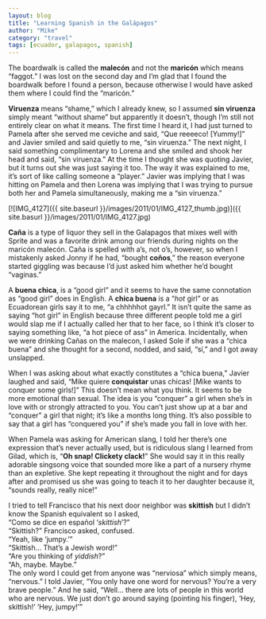 ```yaml
---
layout: blog
title: "Learning Spanish in the Galápagos"
author: "Mike"
category: "travel"
tags: [ecuador, galapagos, spanish]
---
```


The boardwalk is called the **malecón** and not the **maricón** which means “faggot.” I was lost on the second day and I’m glad that I found the boardwalk before I found a person, because otherwise I would have asked them where I could find the “maricón.”

**Viruenza** means “shame,” which I already knew, so I assumed **sin viruenza** simply meant “without shame” but apparently it doesn’t, though I’m still not entirely clear on what it means. The first time I heard it, I had just turned to Pamela after she served me ceviche and said, “Que reeeeco! [Yummy!]” and Javier smiled and said quietly to me, “sin viruenza.” The next night, I said something complimentary to Lorena and she smiled and shook her head and said, “sin viruenza.” At the time I thought she was quoting Javier, but it turns out she was just saying it too. The way it was explained to me, it’s sort of like calling someone a “player.” Javier was implying that I was hitting on Pamela and then Lorena was implying that I was trying to pursue both her and Pamela simultaneously, making me a “sin viruenza.”

[![IMG_4127]({{ site.baseurl }}/images/2011/01/IMG_4127_thumb.jpg)]({{ site.basurl }}/images/2011/01/IMG_4127.jpg)

**Caña** is a type of liquor they sell in the Galapagos that mixes well with Sprite and was a favorite drink among our friends during nights on the maricón malecón. Caña is spelled with a’s, not o’s, however, so when I mistakenly asked Jonny if he had, “bought **coños**,” the reason everyone started giggling was because I’d just asked him whether he’d bought “vaginas.”

A **buena chica**, is a “good girl” and it seems to have the same connotation as “good girl” does in English. A **chica buena** is a “*hot* girl” or as Ecuadorean girls say it to me, “a chhhhhot gayrl.” It isn’t quite the same as saying “hot girl” in English because three different people told me a girl would slap me if I actually called her that to her face, so I think it’s closer to saying something like, “a hot piece of ass” in America. Incidentally, when we were drinking Cañas on the malecon, I asked Sole if she was a “chica buena” and she thought for a second, nodded, and said, “sí,” and I got away unslapped.

When I was asking about what exactly constitutes a “chica buena,” Javier laughed and said, “Mike quiere **conquistar** unas chicas! [Mike wants to conquer some girls!]” This doesn’t mean what you think. It seems to be more emotional than sexual. The idea is you “conquer” a girl when she’s in love with or strongly attracted to you. You can’t just show up at a bar and “conquer” a girl that night; it’s like a months long thing. It’s also possible to say that a girl has “conquered you” if she’s made you fall in love with her.

When Pamela was asking for American slang, I told her there’s one expression that’s never actually used, but is ridiculous slang I learned from Gilad, which is, “**Oh snap! Clickety clack!**” She would say it in this really adorable singsong voice that sounded more like a part of a nursery rhyme than an expletive. She kept repeating it throughout the night and for days after and promised us she was going to teach it to her daughter because it, “sounds really, really nice!”

I tried to tell Francisco that his next door neighbor was **skittish** but I didn’t know the Spanish equivalent so I asked,<br/>
“Como se dice en español ‘*skittish*’?”<br/>
“Skittish?” Francisco asked, confused.<br/>
“Yeah, like ‘jumpy.’”<br/>
“Skittish… That’s a Jewish word!”<br/>
“Are you thinking of *yiddish*?”<br/>
“Ah, maybe. Maybe.”<br/>
The only word I could get from anyone was “nerviosa” which simply means, “nervous.” I told Javier, “You only have one word for nervous? You’re a very brave people.” And he said, “Well… there are lots of people in this world who are nervous. We just don’t go around saying (pointing his finger), ‘Hey, skittish!’ ‘Hey, jumpy!’”